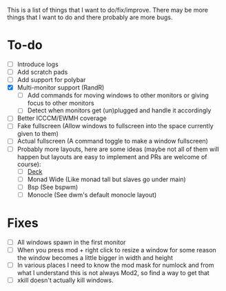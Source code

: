 This is a list of things that I want to do/fix/improve. There may be more things that I want to do and there probably are more bugs. 

# To-do
- [ ] Introduce logs
- [ ] Add scratch pads
- [ ] Add support for polybar
- [X] Multi-monitor support (RandR)
  - [ ] Add commands for moving windows to other monitors or giving focus to other monitors
  - [ ] Detect when monitors get (un)plugged and handle it accordingly
- [ ] Better ICCCM/EWMH coverage
- [ ] Fake fullscreen (Allow windows to fullscreen into the space currently given to them)
- [ ] Actual fullscreen (A command toggle to make a window fullscreen)
- [ ] Probably more layouts, here are some ideas 
  (maybe not all of them will happen but layouts are easy to implement and PRs are welcome of course):
    - [ ] [Deck](https://dwm.suckless.org/patches/deck)
    - [ ] Monad Wide (Like monad tall but slaves go under main)
    - [ ] Bsp (See bspwm)
    - [ ] Monocle (See dwm's default monocle layout)

# Fixes
- [ ] All windows spawn in the first monitor
- [ ] When you press mod + right click to resize a window for some reason the window becomes a little bigger in width and height
- [ ] In various places I need to know the mod mask for numlock and from what I understand this is not always Mod2,
so find a way to get that
- [ ] xkill doesn't actually kill windows.
